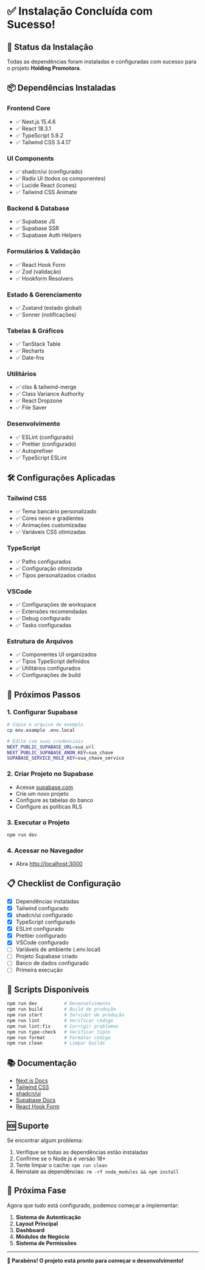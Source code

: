 # ✅ Instalação Concluída com Sucesso!

## 🎉 Status da Instalação

Todas as dependências foram instaladas e configuradas com sucesso para o projeto **Holding Promotora**.

## 📦 Dependências Instaladas

### Frontend Core
- ✅ Next.js 15.4.6
- ✅ React 18.3.1
- ✅ TypeScript 5.9.2
- ✅ Tailwind CSS 3.4.17

### UI Components
- ✅ shadcn/ui (configurado)
- ✅ Radix UI (todos os componentes)
- ✅ Lucide React (ícones)
- ✅ Tailwind CSS Animate

### Backend & Database
- ✅ Supabase JS
- ✅ Supabase SSR
- ✅ Supabase Auth Helpers

### Formulários & Validação
- ✅ React Hook Form
- ✅ Zod (validação)
- ✅ Hookform Resolvers

### Estado & Gerenciamento
- ✅ Zustand (estado global)
- ✅ Sonner (notificações)

### Tabelas & Gráficos
- ✅ TanStack Table
- ✅ Recharts
- ✅ Date-fns

### Utilitários
- ✅ clsx & tailwind-merge
- ✅ Class Variance Authority
- ✅ React Dropzone
- ✅ File Saver

### Desenvolvimento
- ✅ ESLint (configurado)
- ✅ Prettier (configurado)
- ✅ Autoprefixer
- ✅ TypeScript ESLint

## 🛠️ Configurações Aplicadas

### Tailwind CSS
- ✅ Tema bancário personalizado
- ✅ Cores neon e gradientes
- ✅ Animações customizadas
- ✅ Variáveis CSS otimizadas

### TypeScript
- ✅ Paths configurados
- ✅ Configuração otimizada
- ✅ Tipos personalizados criados

### VSCode
- ✅ Configurações de workspace
- ✅ Extensões recomendadas
- ✅ Debug configurado
- ✅ Tasks configuradas

### Estrutura de Arquivos
- ✅ Componentes UI organizados
- ✅ Tipos TypeScript definidos
- ✅ Utilitários configurados
- ✅ Configurações de build

## 🚀 Próximos Passos

### 1. Configurar Supabase
```bash
# Copie o arquivo de exemplo
cp env.example .env.local

# Edite com suas credenciais
NEXT_PUBLIC_SUPABASE_URL=sua_url
NEXT_PUBLIC_SUPABASE_ANON_KEY=sua_chave
SUPABASE_SERVICE_ROLE_KEY=sua_chave_servico
```

### 2. Criar Projeto no Supabase
- Acesse [supabase.com](https://supabase.com)
- Crie um novo projeto
- Configure as tabelas do banco
- Configure as políticas RLS

### 3. Executar o Projeto
```bash
npm run dev
```

### 4. Acessar no Navegador
- Abra [http://localhost:3000](http://localhost:3000)

## 📋 Checklist de Configuração

- [x] Dependências instaladas
- [x] Tailwind configurado
- [x] shadcn/ui configurado
- [x] TypeScript configurado
- [x] ESLint configurado
- [x] Prettier configurado
- [x] VSCode configurado
- [ ] Variáveis de ambiente (.env.local)
- [ ] Projeto Supabase criado
- [ ] Banco de dados configurado
- [ ] Primeira execução

## 🔧 Scripts Disponíveis

```bash
npm run dev          # Desenvolvimento
npm run build        # Build de produção
npm run start        # Servidor de produção
npm run lint         # Verificar código
npm run lint:fix     # Corrigir problemas
npm run type-check   # Verificar tipos
npm run format       # Formatar código
npm run clean        # Limpar builds
```

## 📚 Documentação

- [Next.js Docs](https://nextjs.org/docs)
- [Tailwind CSS](https://tailwindcss.com/docs)
- [shadcn/ui](https://ui.shadcn.com)
- [Supabase Docs](https://supabase.com/docs)
- [React Hook Form](https://react-hook-form.com)

## 🆘 Suporte

Se encontrar algum problema:

1. Verifique se todas as dependências estão instaladas
2. Confirme se o Node.js é versão 18+
3. Tente limpar o cache: `npm run clean`
4. Reinstale as dependências: `rm -rf node_modules && npm install`

## 🎯 Próxima Fase

Agora que tudo está configurado, podemos começar a implementar:

1. **Sistema de Autenticação**
2. **Layout Principal**
3. **Dashboard**
4. **Módulos de Negócio**
5. **Sistema de Permissões**

---

**🎉 Parabéns! O projeto está pronto para começar o desenvolvimento!**
